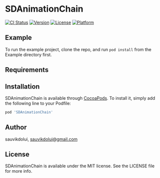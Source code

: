 # SDAnimationChain

[![CI Status](https://img.shields.io/travis/sauvikdolui/SDAnimationChain.svg?style=flat)](https://travis-ci.org/sauvikdolui/SDAnimationChain)
[![Version](https://img.shields.io/cocoapods/v/SDAnimationChain.svg?style=flat)](https://cocoapods.org/pods/SDAnimationChain)
[![License](https://img.shields.io/cocoapods/l/SDAnimationChain.svg?style=flat)](https://cocoapods.org/pods/SDAnimationChain)
[![Platform](https://img.shields.io/cocoapods/p/SDAnimationChain.svg?style=flat)](https://cocoapods.org/pods/SDAnimationChain)

## Example

To run the example project, clone the repo, and run `pod install` from the Example directory first.

## Requirements

## Installation

SDAnimationChain is available through [CocoaPods](https://cocoapods.org). To install
it, simply add the following line to your Podfile:

```ruby
pod 'SDAnimationChain'
```

## Author

sauvikdolui, sauvikdolui@gmail.com

## License

SDAnimationChain is available under the MIT license. See the LICENSE file for more info.
